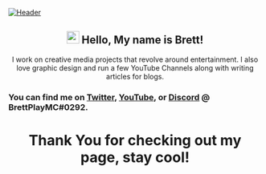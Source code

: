 [![Header](https://i.imgur.com/v4h4yyt.png "Header")](http://www.olix.club/)

<h2 align="center"><img src="https://raw.githubusercontent.com/MartinHeinz/MartinHeinz/master/wave.gif" width="25px">
 Hello, My name is Brett!</h2>
<p align="center">I work on creative media projects that revolve around entertainment. I also love graphic design and run a few YouTube Channels along with writing articles for blogs.</p>

  ### You can find me on [Twitter](https://twitter.com/BrettPlayMC), [YouTube](https://www.youtube.com/UnseenMinecraft), or [Discord](https://discord.com/) @ BrettPlayMC#0292.

<h1 align="center">Thank You for checking out my page, stay cool!</h1>
